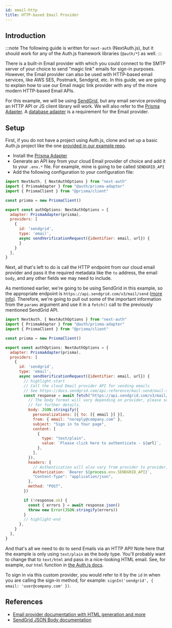 ```yaml
---
id: email-http
title: HTTP-based Email Provider
---
```


## Introduction

:::note
The following guide is written for `next-auth` (NextAuth.js), but it should work for any of the Auth.js framework libraries (`@auth/*`) as well.
:::


There is a built-in Email provider with which you could connect to the SMTP server of your choice to send "magic link" emails for sign-in purposes. However, the Email provider can also be used with HTTP-based email services, like AWS SES, Postmark, Sendgrid, etc. In this guide, we are going to explain how to use our Email magic link provider with any of the more modern HTTP-based Email APIs.

For this example, we will be using [SendGrid](https://sendgrid.com), but any email service providing an HTTP API or JS client library will work.
We will also refer to the [Prisma Adapter](/reference/adapter/prisma). A [database adapter](/adapters/overview) is a requirement for the Email provider.

## Setup

First, if you do not have a project using Auth.js, clone and set up a basic Auth.js project like the one [provided in our example repo](https://github.com/nextauthjs/next-auth-example).

- Install the [Prisma Adapter](/reference/adapter/prisma)
- Generate an API key from your cloud Email provider of choice and add it to your `.env.*` file. For example, mine is going to be called `SENDGRID_API`
- Add the following configuration to your configuration file:

```js title="auth.ts"
import NextAuth, { NextAuthOptions } from "next-auth"
import { PrismaAdapter } from "@auth/prisma-adapter"
import { PrismaClient } from "@prisma/client"

const prisma = new PrismaClient()

export const authOptions: NextAuthOptions = {
  adapter: PrismaAdapter(prisma),
  providers: [
    {
      id: 'sendgrid',
      type: 'email',
      async sendVerificationRequest({identifier: email, url}) {
      }
    }
  ],
}

```

Next, all that's left to do is call the HTTP endpoint from our cloud email provider and pass it the required metadata like the `to` address, the email `body`, and any other fields we may need to include.

As mentioned earlier, we're going to be using SendGrid in this example, so the appropriate endpoint is `https://api.sendgrid.com/v3/mail/send` ([more info](https://docs.sendgrid.com/for-developers/sending-email/api-getting-started)). Therefore, we're going to pull out some of the important information from the `params` argument and use it in a `fetch()` call to the previously mentioned SendGrid API.

```js title="auth.ts"
import NextAuth, { NextAuthOptions } from "next-auth"
import { PrismaAdapter } from "@auth/prisma-adapter"
import { PrismaClient } from "@prisma/client"

const prisma = new PrismaClient()

export const authOptions: NextAuthOptions = {
  adapter: PrismaAdapter(prisma),
  providers: [
    {
      id: 'sendgrid',
      type: 'email',
      async sendVerificationRequest({identifier: email, url}) {
        // highlight-start
        // Call the cloud Email provider API for sending emails
        // See https://docs.sendgrid.com/api-reference/mail-send/mail-send
        const response = await fetch("https://api.sendgrid.com/v3/mail/send", {
          // The body format will vary depending on provider, please see their documentation
          // for further details.
          body: JSON.stringify({
            personalizations: [{ to: [{ email }] }],
            from: { email: "noreply@company.com" },
            subject: "Sign in to Your page",
            content: [
              {
                type: "text/plain",
                value: `Please click here to authenticate - ${url}`,
              },
            ],
          }),
          headers: {
            // Authentication will also vary from provider to provider, please see their docs.
            Authorization: `Bearer ${process.env.SENDGRID_API}`,
            "Content-Type": "application/json",
          },
          method: "POST",
        })

        if (!response.ok) {
          const { errors } = await response.json()
          throw new Error(JSON.stringify(errors))
        }
        // highlight-end
      },
    }
  ],
}
```

And that's all we need to do to send Emails via an HTTP API! Note here that the example is only using `text/plain` as the body type. You'll probably want to change that to `text/html` and pass in a nice-looking HTML email. See, for example, our `html` function in [the Auth.js docs](/providers/email#customizing-emails).

To sign in via this custom provider, you would refer to it by the `id` in when you are calling the sign-in method, for example: `signIn('sendgrid', { email: 'user@company.com' })`.

## References

- [Email provider documentation with HTML generation and more](/reference/core/modules/providers_email)
- [SendGrid JSON Body documentation](https://docs.sendgrid.com/api-reference/mail-send/mail-send#body)
